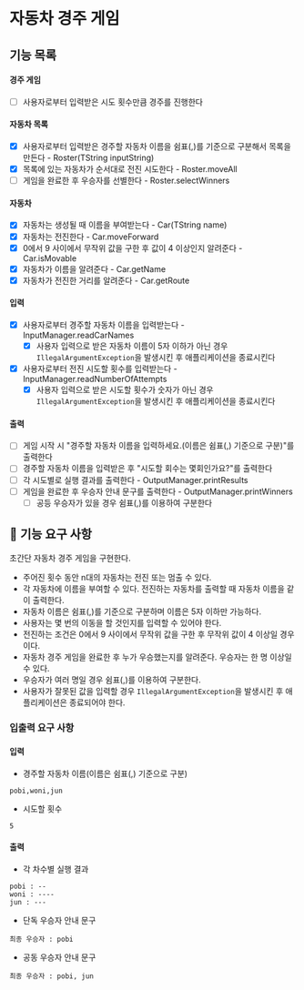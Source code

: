 # 자동차 경주 게임
## 기능 목록
#### 경주 게임
- [ ] 사용자로부터 입력받은 시도 횟수만큼 경주를 진행한다

#### 자동차 목록
- [x] 사용자로부터 입력받은 경주할 자동차 이름을 쉼표(,)를 기준으로 구분해서 목록을 만든다 - Roster(TString inputString)
- [x] 목록에 있는 자동차가 순서대로 전진 시도한다 - Roster.moveAll
- [ ] 게임을 완료한 후 우승자를 선별한다 - Roster.selectWinners

#### 자동차
- [x] 자동차는 생성될 때 이름을 부여받는다 - Car(TString name)
- [x] 자동차는 전진한다 - Car.moveForward
- [x] 0에서 9 사이에서 무작위 값을 구한 후 값이 4 이상인지 알려준다 - Car.isMovable
- [x] 자동차가 이름을 알려준다 - Car.getName
- [x] 자동차가 전진한 거리를 알려준다 - Car.getRoute

#### 입력
- [x] 사용자로부터 경주할 자동차 이름을 입력받는다 - InputManager.readCarNames
    - [x] 사용자 입력으로 받은 자동차 이름이 5자 이하가 아닌 경우 `IllegalArgumentException`을 발생시킨 후 애플리케이션을 종료시킨다
- [x] 사용자로부터 전진 시도할 횟수를 입력받는다 - InputManager.readNumberOfAttempts
    - [x] 사용자 입력으로 받은 시도할 횟수가 숫자가 아닌 경우 `IllegalArgumentException`을 발생시킨 후 애플리케이션을 종료시킨다
    
#### 출력
- [ ] 게임 시작 시 "경주할 자동차 이름을 입력하세요.(이름은 쉼표(,) 기준으로 구분)"를 출력한다
- [ ] 경주할 자동차 이름을 입력받은 후 "시도할 회수는 몇회인가요?"를 출력한다
- [ ] 각 시도별로 실행 결과를 출력한다 - OutputManager.printResults
- [ ] 게임을 완료한 후 우승자 안내 문구를 출력한다 - OutputManager.printWinners
    - [ ] 공등 우승자가 있을 경우 쉼표(,)를 이용하여 구분한다

## 🚀 기능 요구 사항
초간단 자동차 경주 게임을 구현한다.

- 주어진 횟수 동안 n대의 자동차는 전진 또는 멈출 수 있다.
- 각 자동차에 이름을 부여할 수 있다. 전진하는 자동차를 출력할 때 자동차 이름을 같이 출력한다.
- 자동차 이름은 쉼표(,)를 기준으로 구분하며 이름은 5자 이하만 가능하다.
- 사용자는 몇 번의 이동을 할 것인지를 입력할 수 있어야 한다.
- 전진하는 조건은 0에서 9 사이에서 무작위 값을 구한 후 무작위 값이 4 이상일 경우이다.
- 자동차 경주 게임을 완료한 후 누가 우승했는지를 알려준다. 우승자는 한 명 이상일 수 있다.
- 우승자가 여러 명일 경우 쉼표(,)를 이용하여 구분한다.
- 사용자가 잘못된 값을 입력할 경우 `IllegalArgumentException`을 발생시킨 후 애플리케이션은 종료되어야 한다.

### 입출력 요구 사항
#### 입력
- 경주할 자동차 이름(이름은 쉼표(,) 기준으로 구분)
```
pobi,woni,jun
```
- 시도할 횟수
```
5
```
#### 출력
- 각 차수별 실행 결과
```
pobi : --
woni : ----
jun : ---
```
- 단독 우승자 안내 문구
```
최종 우승자 : pobi
```
- 공동 우승자 안내 문구
```
최종 우승자 : pobi, jun
```